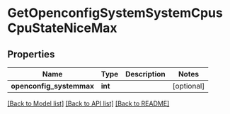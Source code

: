 # GetOpenconfigSystemSystemCpusCpuStateNiceMax

## Properties
Name | Type | Description | Notes
------------ | ------------- | ------------- | -------------
**openconfig_systemmax** | **int** |  | [optional] 

[[Back to Model list]](../README.md#documentation-for-models) [[Back to API list]](../README.md#documentation-for-api-endpoints) [[Back to README]](../README.md)


